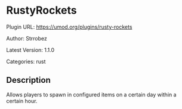 # RustyRockets

Plugin URL: https://umod.org/plugins/rusty-rockets

Author: Strrobez

Latest Version: 1.1.0

Categories: rust

## Description

Allows players to spawn in configured items on a certain day within a certain hour.
